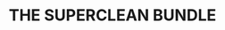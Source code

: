 ---
language: ar
sku: THE-SUPERCLEAN-BUNDLE
title: THE SUPERCLEAN BUNDLE
color: hsl(56, 100%, 50%)
cover:
  image: '../../../assets/products/K3-SUPERCLEAN-BUNDLE/cover.png'
  title: مجموعة سوبر كلين
  text: آلة كاي 3 فولو مي للتنظيف بضغط الماء العالي تنفث الماء بشكلٍ مضغوط لتنظيف حتّى أصعب البقع في الأماكن الخارجية.
  button: احصل على اللقطه
introduction:
  introLine: ''
  label: ''
  image: ''
  title: مجموعة سوبر كلين
  subtitle: كارتشر 1800 PSI K3 اتبعني غسالة الضغط مصممة ل "تتبع لك" أثناء العمل
  text: يوفر التصميم المدمج والمريح قوة تنظيف قوية لمعظم الوظائف المنزلية. عصا رذاذ فاريو يسمح للتكيف السريع بين الضغط المنخفض والعالي دون الحاجة إلى تبديل الفوهات. للبقع العنيدة ، فإن مكبر الأوساخ الحاصل على براءة اختراع ® عصا الرش سينظف أصعب المناطق. وشملت خزان المنظفات على متن الطائرة!
  images: 
    - '../../../assets/products/K3-SUPERCLEAN-BUNDLE/header.png'
  video: '/videos/KARCHER-AD.mp4'
features:
  title: كل الأقوياء
  subtitle: ''
  text: مع مجموعة واسعة من التطبيقات، من الدراجات، ومعدات الرعاية في الحديقة والأدوات، والأثاث في الهواء الطلق، وانحياز المنزل والأسوار، والدراجات النارية والمركبات ATV والصغيرة إلى الخطوات والممرات، والسيارات المتوسطة والكبيرة والشاحنات وسيارات الدفع الرباعي وحتى RV و 4x4، لا يوجد سطح K3 لن تجعل تألق مرة أخرى!
  image: '../../../assets/products/K3-SUPERCLEAN-BUNDLE/front.jpg'
  video: ''
slider:
  - type: slide
    id: 1
    title: تصميم فريد رباعي العجلات
    text: المحمول والمناورة للغاية. منع انقطاع العمل غير الضروري من خلال تغيير موضع الجهاز
  - type: slide
    id: 2
    title: حل خزان نظيف
    text: خزان عامل التنظيف العملي يبسط تطبيق عوامل التنظيف. المنظفات Kärcher زيادة الكفاءة وتساعد على حماية ورعاية الأسطح التي تقوم بتنظيفها.
  - type: slide
    id: 3
    title: الاتصال السريع
    text: خرطوم الضغط العالي سريع وسهل التركيب وإزالة من غسالة الضغط وبندقية الرش.
  - type: slide
    id: 4
    title: مكبر الأوساخ
    text: الأوساخ الناسف عصا للأوساخ العنيدة بشكل خاص. نتيجة تنظيف ممتازة ، وخاصة على الأوساخ العنيدة. أداء تنظيف أكبر بنسبة تصل إلى 80٪ (من حيث الإزالة) مقارنة ب VPS.
highlights:
  - type: image
    id: highlight-1
    image: '../../../assets/products/K3-SUPERCLEAN-BUNDLE/gallery/1.jpg'
    video: ''
  - type: image
    id: highlight-2
    image: '../../../assets/products/K3-SUPERCLEAN-BUNDLE/gallery/2.jpg'
    video: ''
  - type: video
    id: highlight-3
    image: '../../../assets/products/K3-SUPERCLEAN-BUNDLE/gallery/3.jpg'
    video: '/videos/K3-SUPERCLEAN-BUNDLE.mp4'
store:
  title: مرفق مع الملحقات المجانية!
  text: قم بشرائه اليوم واحصل على كارتشر K3 الخاص بك مع 3 منتجات مجانية تمامًا لتعزيز تجربة الغسيل الخاصة بك!
  items:
    - title: فوطة مايكروفايبر جولد من دي تو برو
      subtitle: صنع في كوريا
      image: '../../../assets/products/K3-SUPERCLEAN-BUNDLE/bundle/1.png'
      description: بفضل نهايته اللامعة ذات الوجهين ، فإنه يمسك الشمع ويزيله تمامًا من سطح الطلاء ، وينظف الأوساخ والغبار مثل المغناطيس دون ترك أي علامات. للسيارات والقوارب والدراجات النارية ولجميع أغراض المنزل.
    - title: فوطة سوبر دراير للتجفيف من مافرا
      subtitle: صنع بالصين
      image: '../../../assets/products/K3-SUPERCLEAN-BUNDLE/bundle/2.png'
      description: مثالي للتجفيف دون ترك أي آثار أو علامات أو دوائر أو خدوش. امتصاص كبير (يصل إلى 3.5 أضعاف وزنه). لا يترك أي أثر على الزجاج (استخدم الجزء بدون خيوط طويلة) ، فهو سهل الاستخدام والتعامل.
    - title: شامبو باور عالي التركيز من مافرا
      subtitle: صنع في ايطاليا
      image: '../../../assets/products/K3-SUPERCLEAN-BUNDLE/bundle/3.png'
      description: شامبو عالي التركيز لازالة الشحوم مع رغوة عالية وسهل الشطف. يوفر الكثير من الماء ولا يترك أي بقايا أو علامات بعد الشطف. آمن تمامًا للاستخدام مع الألمنيوم والحواف المطلية بالمينا والدهانات غير اللامعة وطبقات الشمع.
buyButton:
  text: اشتري الآن
tutorialButton:
  text: شاهد الفيديو
  icon: play
description:
  title: احصل عليه اليوم!
  subtitle: ''
  text: لا تنتظر دقيقة أخرى! اطلب K3 الخاص بك ومعرفة لماذا تم الاعتراف بها مع جائزة اختيار محرر هانديمان الأسرة! خذ التنظيف الخاص بك إلى المستوى التالي اليوم!
  images:
    - '../../../assets/products/K3-SUPERCLEAN-BUNDLE/footer.png'
---